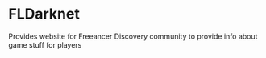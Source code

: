 # FLDarknet
Provides website for Freeancer Discovery community to provide info about game stuff for players
